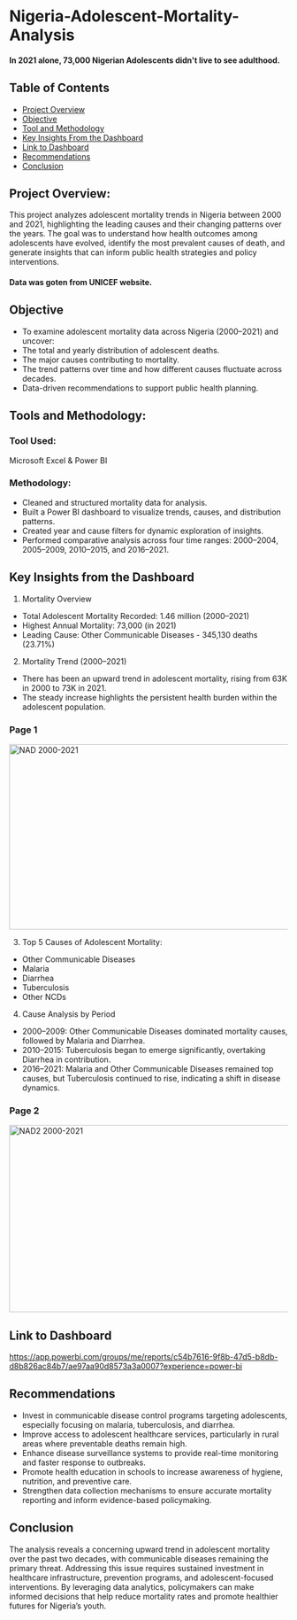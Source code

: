 # Nigeria-Adolescent-Mortality-Analysis
#### In 2021 alone, 73,000 Nigerian Adolescents didn't live to see adulthood.
## Table of Contents

- [Project Overview](#project-overview)
- [Objective](#objective)
- [Tool and Methodology](#tools-and-methodology)
- [Key Insights From the Dashboard](#key-insights-from-the-dashboard)
- [Link to Dashboard](#link-to-dashboard)
- [Recommendations](#recommendations)
- [Conclusion ](#conclusion)

## Project Overview:
This project analyzes adolescent mortality trends in Nigeria between 2000 and 2021, highlighting the leading causes and their changing patterns over the years.
The goal was to understand how health outcomes among adolescents have evolved, identify the most prevalent causes of death, and generate insights that can inform public health strategies and policy interventions.

#### Data was goten from UNICEF website.

## Objective
- To examine adolescent mortality data across Nigeria (2000–2021) and uncover:
- The total and yearly distribution of adolescent deaths.
- The major causes contributing to mortality.
- The trend patterns over time and how different causes fluctuate across decades.
- Data-driven recommendations to support public health planning.

## Tools and Methodology:

### Tool Used: 
Microsoft Excel & Power BI
### Methodology:
- Cleaned and structured mortality data for analysis.
- Built a Power BI dashboard to visualize trends, causes, and distribution patterns.
- Created year and cause filters for dynamic exploration of insights.
- Performed comparative analysis across four time ranges: 2000–2004, 2005–2009, 2010–2015, and 2016–2021.

## Key Insights from the Dashboard
1. Mortality Overview
- Total Adolescent Mortality Recorded: 1.46 million (2000–2021)
- Highest Annual Mortality: 73,000 (in 2021)
- Leading Cause: Other Communicable Diseases - 345,130 deaths (23.71%)
2. Mortality Trend (2000–2021)
- There has been an upward trend in adolescent mortality, rising from 63K in 2000 to 73K in 2021.
- The steady increase highlights the persistent health burden within the adolescent population.
### Page 1
<img width="598" height="335" alt="NAD 2000-2021" src="https://github.com/user-attachments/assets/4a3e9126-850c-4298-821b-06120bb1295e" />

3. Top 5 Causes of Adolescent Mortality:
- Other Communicable Diseases	
- Malaria	                    
- Diarrhea	                  
- Tuberculosis	
- Other NCDs
4. Cause Analysis by Period
- 2000–2009: Other Communicable Diseases dominated mortality causes, followed by Malaria and Diarrhea.
- 2010–2015: Tuberculosis began to emerge significantly, overtaking Diarrhea in contribution.
- 2016–2021: Malaria and Other Communicable Diseases remained top causes, but Tuberculosis continued to rise, indicating a shift in disease dynamics.
### Page 2
<img width="598" height="338" alt="NAD2 2000-2021" src="https://github.com/user-attachments/assets/8f63542a-f32e-4265-9f7b-4b6746411c09" />

## Link to Dashboard
https://app.powerbi.com/groups/me/reports/c54b7616-9f8b-47d5-b8db-d8b826ac84b7/ae97aa90d8573a3a0007?experience=power-bi
## Recommendations
- Invest in communicable disease control programs targeting adolescents, especially focusing on malaria, tuberculosis, and diarrhea.
- Improve access to adolescent healthcare services, particularly in rural areas where preventable deaths remain high.
- Enhance disease surveillance systems to provide real-time monitoring and faster response to outbreaks.
- Promote health education in schools to increase awareness of hygiene, nutrition, and preventive care.
- Strengthen data collection mechanisms to ensure accurate mortality reporting and inform evidence-based policymaking.

## Conclusion
The analysis reveals a concerning upward trend in adolescent mortality over the past two decades, with communicable diseases remaining the primary threat.
Addressing this issue requires sustained investment in healthcare infrastructure, prevention programs, and adolescent-focused interventions.
By leveraging data analytics, policymakers can make informed decisions that help reduce mortality rates and promote healthier futures for Nigeria’s youth.
